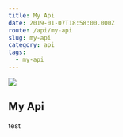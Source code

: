 ```yaml
---
title: My Api
date: 2019-01-07T18:58:00.000Z
route: /api/my-api
slug: my-api
category: api
tags:
  - my-api
---
```

![](/img/logo_1024.png)

## My Api

test
